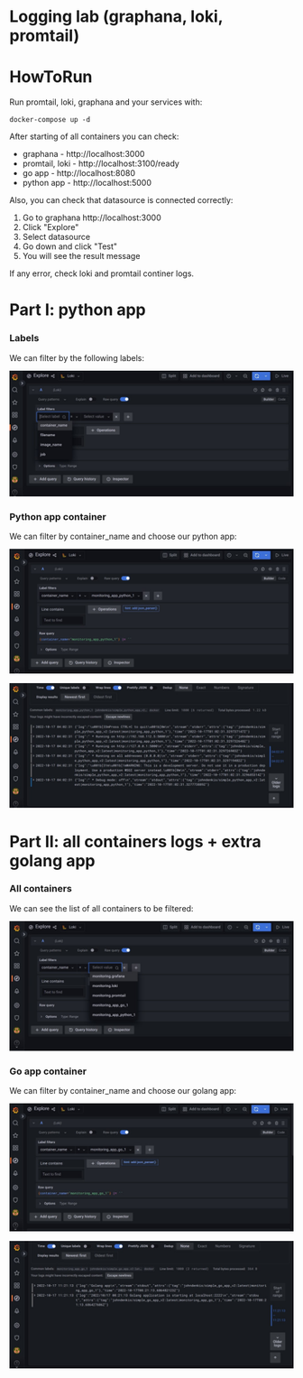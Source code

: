 # Logging lab (graphana, loki, promtail)

# HowToRun
Run promtail, loki, graphana and your services with:
```
docker-compose up -d
```
After starting of all containers you can check:
* graphana - http://localhost:3000
* promtail, loki - http://localhost:3100/ready
* go app - http://localhost:8080
* python app - http://localhost:5000

Also, you can check that datasource is connected correctly:
1. Go to graphana http://localhost:3000
2. Click "Explore"
3. Select datasource
4. Go down and click "Test"
5. You will see the result message

If any error, check loki and promtail continer logs.

# Part I: python app

### Labels

We can filter by the following labels:

![labels](assets/labels.jpg)

### Python app container

We can filter by container_name and choose our python app:

![python_command](assets/python_command.jpg)

![python_result](assets/python_result.jpg)


# Part II: all containers logs + extra golang app

### All containers

We can see the list of all containers to be filtered:

![containers](assets/containers.jpg)

### Go app container

We can filter by container_name and choose our golang app:

![go_command](assets/go_command.jpg)

![go_result](assets/go_result.jpg)
